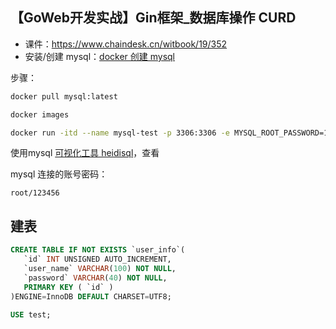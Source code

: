 ## 【GoWeb开发实战】Gin框架_数据库操作 CURD

- 课件：https://www.chaindesk.cn/witbook/19/352
- 安装/创建 mysql：[docker 创建 mysql](https://www.runoob.com/docker/docker-install-mysql.html)

步骤：

```bash
docker pull mysql:latest

docker images

docker run -itd --name mysql-test -p 3306:3306 -e MYSQL_ROOT_PASSWORD=123456 mysql
```

使用mysql [可视化工具 heidisql](https://www.heidisql.com/download.php)，查看

mysql 连接的账号密码：

```
root/123456
```

## 建表

```sql
CREATE TABLE IF NOT EXISTS `user_info`(
   `id` INT UNSIGNED AUTO_INCREMENT,
   `user_name` VARCHAR(100) NOT NULL,
   `password` VARCHAR(40) NOT NULL,
   PRIMARY KEY ( `id` )
)ENGINE=InnoDB DEFAULT CHARSET=UTF8;

USE test;
```